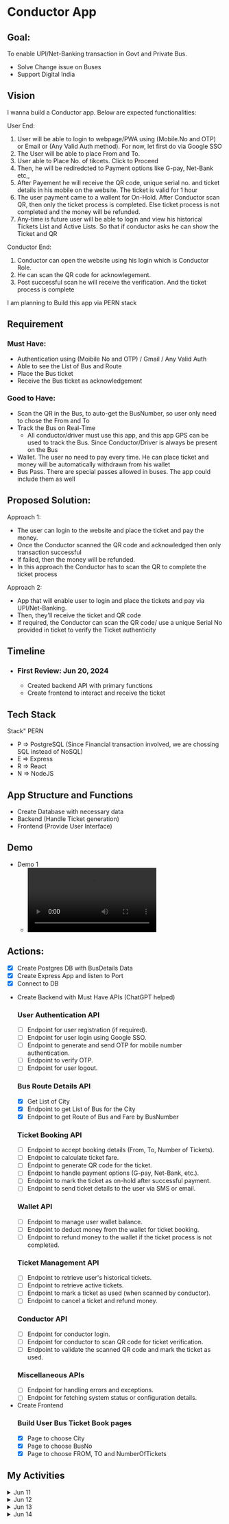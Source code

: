 # Conductor App

## Goal:
To enable UPI/Net-Banking transaction in Govt and Private Bus.
- Solve Change issue on Buses
- Support Digital India

## Vision
I wanna build a Conductor app. 
Below are expected functionalities:

User End:
1. User will be able to login to webpage/PWA using (Mobile.No and OTP) or Email or (Any Valid Auth method). For now, let first do via Google SSO
2. The User will be able to place From and To. 
3. User able to Place No. of tikcets. Click to Proceed
4. Then, he will be rediredcted to Payment options like G-pay, Net-Bank etc,,
5. After Payement he will receive the QR code, unique serial no. and ticket details in his mobile on the website. The ticket is valid for 1 hour
6. The user payment came to a wallent for On-Hold. After Conductor scan QR, then only the ticket process is completed. Else ticket process is not completed and the money will be refunded.
7. Any-time is future user will be able to login and view his historical Tickets List and Active Lists. So that if conductor asks he can show the Ticket and QR

Conductor End:
1. Conductor can open the website using his login which is Conductor Role.
2. He can scan the QR code for acknowlegement.
3. Post successful scan he will receive the verification. And the ticket process is complete

I am planning to Build this app via PERN stack

## Requirement

### Must Have:
- Authentication using (Moibile No and OTP) / Gmail / Any Valid Auth
- Able to see the List of Bus and Route
- Place the Bus ticket
- Receive the Bus ticket as acknowledgement

### Good to Have:
- Scan the QR in the Bus, to auto-get the BusNumber, so user only need to chose the From and To
- Track the Bus on Real-Time
    - All conductor/driver must use this app, and this app GPS can be used to track the Bus. Since Conductor/Driver is always be present on the Bus
- Wallet. The user no need to pay every time. He can place ticket and money will be automatically withdrawn from his wallet
- Bus Pass. There are special passes allowed in buses. The app could include them as well

## Proposed Solution:
Approach 1:
- The user can login to the website and place the ticket and pay the money. 
- Once the Conductor scanned the QR code and acknowledged then only transaction successful
- If failed, then the money will be refunded.
- In this approach the Conductor has to scan the QR to complete the ticket process

Approach 2:
- App that will enable user to login and place the tickets and pay via UPI/Net-Banking.
- Then, they'll receive the ticket and QR code
- If required, the Conductor can scan the QR code/ use a unique Serial No provided in ticket to verify the Ticket authenticity

## Timeline
- ### First Review: Jun 20, 2024
    - Created backend API with primary functions
    - Create frontend to interact and receive the ticket 

## Tech Stack
Stack" PERN
- P => PostgreSQL (Since Financial transaction involved, we are chossing SQL instead of NoSQL)
- E => Express
- R => React
- N => NodeJS

## App Structure and Functions
- Create Database with necessary data
- Backend (Handle Ticket generation)
- Frontend (Provide User Interface)

## Demo
- Demo 1
    - ![Bus Booking](./artifacts/Jun14_Conductor_app.webm)

## Actions:
- [x] Create Postgres DB with BusDetails Data
- [x] Create Express App and listen to Port
- [x] Connect to DB
- Create Backend with Must Have APIs (ChatGPT helped)
    ### User Authentication API
    - [ ] Endpoint for user registration (if required).
    - [ ] Endpoint for user login using Google SSO.
    - [ ] Endpoint to generate and send OTP for mobile number authentication.
    - [ ] Endpoint to verify OTP.
    - [ ] Endpoint for user logout.

    ### Bus Route Details API
    - [x] Get List of City
    - [x] Endpoint to get List of Bus for the City
    - [x] Endpoint to get Route of Bus and Fare by BusNumber

    ### Ticket Booking API
    - [ ] Endpoint to accept booking details (From, To, Number of Tickets).
    - [ ] Endpoint to calculate ticket fare.
    - [ ] Endpoint to generate QR code for the ticket.
    - [ ] Endpoint to handle payment options (G-pay, Net-Bank, etc.).
    - [ ] Endpoint to mark the ticket as on-hold after successful payment.
    - [ ] Endpoint to send ticket details to the user via SMS or email.

    ### Wallet API
    - [ ] Endpoint to manage user wallet balance.
    - [ ] Endpoint to deduct money from the wallet for ticket booking.
    - [ ] Endpoint to refund money to the wallet if the ticket process is not completed.

    ### Ticket Management API
    - [ ] Endpoint to retrieve user's historical tickets.
    - [ ] Endpoint to retrieve active tickets.
    - [ ] Endpoint to mark a ticket as used (when scanned by conductor).
    - [ ] Endpoint to cancel a ticket and refund money.

    ### Conductor API
    - [ ] Endpoint for conductor login.
    - [ ] Endpoint for conductor to scan QR code for ticket verification.
    - [ ] Endpoint to validate the scanned QR code and mark the ticket as used.

    ### Miscellaneous APIs
    - [ ] Endpoint for handling errors and exceptions.
    - [ ] Endpoint for fetching system status or configuration details.

- Create Frontend
    ### Build User Bus Ticket Book pages
    - [x] Page to choose City
    - [x] Page to choose BusNo
    - [x] Page to choose FROM, TO and NumberOfTickets

## My Activities

<details>
    <summary>Jun 11</summary>
    <ul>
        <li>Fixing the Timeline with FIrst Review on Jun 20</li>
        <li>Creating the README file</li>
        <li>Describing the Project</li>
    </ul>
</details>

<details>
    <summary>Jun 12</summary>
    <ul>
        <li>Visualizing the Solution</li>
        <li>Asking ChatGPT for list of APIs for backend</li>
        <li>Created Bus Route Data on Postgres</li>
    </ul>
</details>
<details>
    <summary>Jun 13</summary>
    <ul>
        <li>Create React App setup</li>
        <li>Created City Choose Page</li>
        <li>Created Bus Number Choose Page</li>
    </ul>
</details>
<details>
    <summary>Jun 14</summary>
    <ul>
        <li>Create From-To Page</li>
    </ul>
</details>